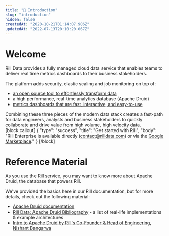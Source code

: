 ```yaml
---
title: "🔖 Introduction"
slug: "introduction"
hidden: false
createdAt: "2020-10-21T01:14:07.906Z"
updatedAt: "2022-07-13T20:10:20.067Z"
---
```

# Welcome

Rill Data provides a fully managed cloud data service that enables teams to deliver real time metrics dashboards to their business stakeholders. 

The platform adds security, elastic scaling and job monitoring on top of:

  * [an open source tool to effortlessly transform data](https://github.com/rilldata/rill-developer)
  * a high performance, real-time analytics database (Apache Druid) 
  * [metrics dashboards that are fast, interactive, and easy-to-use](https://enterprise.rilldata.com/docs/getting-started)

Combining these three pieces of the modern data stack creates a fast-path for data engineers, analysts and business stakeholders to quickly collaborate and drive value from high volume, high velocity data. 
[block:callout]
{
  "type": "success",
  "title": "Get started with Rill",
  "body": "Rill Enterprise is available directly ([contact@rilldata.com](mailto:contact@rilldata.com)) or via the [Google Marketplace](https://console.cloud.google.com/marketplace/product/rill-public/rill-for-gcp?project=rilldata)."
}
[/block]
# Reference Material

As you use the Rill service, you may want to know more about Apache Druid, the database that powers Rill. 

We've provided the basics here in our Rill documentation, but for more details, check out the following material:
* [Apache Druid documentation](https://druid.apache.org/docs/latest/design/index.html)
* [Rill Data: Apache Druid Bibliography](https://www.rilldata.com/blog/guide-to-apache-druid-architectures) - a list of real-life implementations & example architectures
* [Intro to Apache Druid by Rill's Co-Founder & Head of Engineering, Nishant Bangarwa](https://www.youtube.com/watch?v=JEhmHsN8jZI)